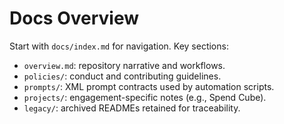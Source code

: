 ﻿# Docs Overview
Start with `docs/index.md` for navigation. Key sections:
- `overview.md`: repository narrative and workflows.
- `policies/`: conduct and contributing guidelines.
- `prompts/`: XML prompt contracts used by automation scripts.
- `projects/`: engagement-specific notes (e.g., Spend Cube).
- `legacy/`: archived READMEs retained for traceability.
